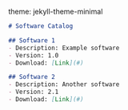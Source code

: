 theme: jekyll-theme-minimal
```markdown
# Software Catalog

## Software 1
- Description: Example software
- Version: 1.0
- Download: [Link](#)

## Software 2
- Description: Another software
- Version: 2.1
- Download: [Link](#)
```
